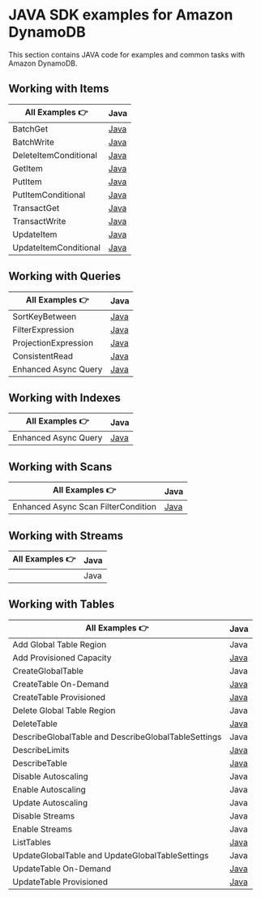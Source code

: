 # JAVA SDK examples for Amazon DynamoDB

This section contains JAVA code for examples and common tasks with Amazon DynamoDB.

## Working with Items

| All Examples 👉       | Java |
| --------------------- | ---- |
| BatchGet              | [Java](./WorkingWithItems/BatchGetItem.java) |
| BatchWrite            | [Java](./WorkingWithItems/BatchWriteItem.java)  |
| DeleteItemConditional | [Java](./WorkingWithItems/DeleteItem.java)  |
| GetItem               | [Java](./WorkingWithItems/GetItem.java)  |
| PutItem               | [Java](./WorkingWithItems/PutItem.java)  |
| PutItemConditional    | [Java](./WorkingWithItems/PutItemConditional.java)  |
| TransactGet           | [Java](./WorkingWithItems/TransactGetItem.java)  |
| TransactWrite         | [Java](./WorkingWithItems/TransactWriteItem.java)  |
| UpdateItem            | [Java](./WorkingWithItems/UpdateItem.java)  |
| UpdateItemConditional | [Java](./WorkingWithItems/UpdateItemConditional.java)  |

## Working with Queries

| All Examples 👉        | Java |
| ---------------------- | ---- |
| SortKeyBetween         | [Java](./WorkingWithQueries/QueryWithSortKey.java)  |
| FilterExpression       | [Java](./WorkingWithQueries/QueryWithFilterExpression.java)  |
| ProjectionExpression   | [Java](./WorkingWithQueries/QueryWithProjectionExpression.java)  |
| ConsistentRead         | [Java](./WorkingWithQueries/QueryConsistentRead.java)  |
| Enhanced Async Query   | [Java](./WorkingWithQueries/TableAsyncQuery.java)  |


## Working with Indexes

| All Examples 👉 | Java |
| --------------- | ---- |
| Enhanced Async Query   | [Java](./WorkingWithIndexes/TableAsyncQueryIndex.java) |

## Working with Scans

| All Examples 👉 | Java |
| --------------- | ---- |
| Enhanced Async Scan FilterCondition | [Java](./WorkingWithScans/TableAsyncScan.java) |

## Working with Streams

| All Examples 👉 | Java |
| --------------- | ---- |
|                 | Java |

## Working with Tables

| All Examples 👉                                     | Java |
| --------------------------------------------------- | ---- |
| Add Global Table Region                             | Java |
| Add Provisioned Capacity                            | [Java](./WorkingWithTables/AddProvisionedCapacity.java) |
| CreateGlobalTable                                   | Java |
| CreateTable On-Demand                               | [Java](./WorkingWithTables/CreateTableOnDemand.java) |
| CreateTable Provisioned                             | [Java](./WorkingWithTables/CreateTableProvisioned.java) |
| Delete Global Table Region                          | Java |
| DeleteTable                                         | [Java](./WorkingWithTables/DeleteTable.java) |
| DescribeGlobalTable and DescribeGlobalTableSettings | Java |
| DescribeLimits                                      | [Java](./WorkingWithTables/DescribeLimits.java) |
| DescribeTable                                       | [Java](./WorkingWithTables/DescribeTable.java) |
| Disable Autoscaling                                 | Java |
| Enable Autoscaling                                  | Java |
| Update Autoscaling                                  | Java |
| Disable Streams                                     | Java |
| Enable Streams                                      | Java |
| ListTables                                          | [Java](./WorkingWithTables/ListTables.java) |
| UpdateGlobalTable and UpdateGlobalTableSettings     | Java |
| UpdateTable On-Demand                               | [Java](./WorkingWithTables/TableChangeToOnDemand.java) |
| UpdateTable Provisioned                             | [Java](./WorkingWithTables/TableChangeToOnProvisioned.java) |
